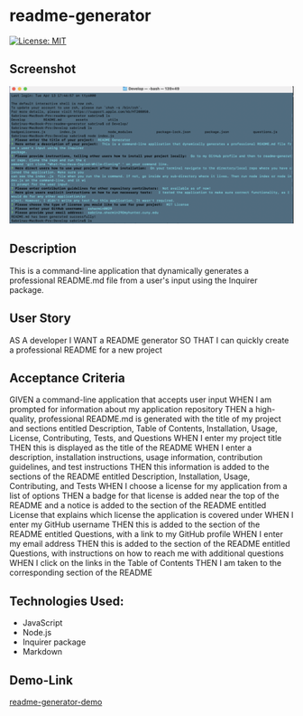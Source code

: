 # readme-generator


[![License: MIT](https://img.shields.io/badge/License-MIT-yellow.svg)](https://opensource.org/licenses/MIT)


## Screenshot
![alt text](assets/images/final-page-1.png)


## Description 
This is a command-line application that dynamically generates a professional README.md file from a user's input using the Inquirer package. 


## User Story 
AS A developer
I WANT a README generator
SO THAT I can quickly create a professional README for a new project


## Acceptance Criteria
GIVEN a command-line application that accepts user input
WHEN I am prompted for information about my application repository
THEN a high-quality, professional README.md is generated with the title of my project and sections entitled Description, Table of Contents, Installation, Usage, License, Contributing, Tests, and Questions
WHEN I enter my project title
THEN this is displayed as the title of the README
WHEN I enter a description, installation instructions, usage information, contribution guidelines, and test instructions
THEN this information is added to the sections of the README entitled Description, Installation, Usage, Contributing, and Tests
WHEN I choose a license for my application from a list of options
THEN a badge for that license is added near the top of the README and a notice is added to the section of the README entitled License that explains which license the application is covered under
WHEN I enter my GitHub username
THEN this is added to the section of the README entitled Questions, with a link to my GitHub profile
WHEN I enter my email address
THEN this is added to the section of the README entitled Questions, with instructions on how to reach me with additional questions
WHEN I click on the links in the Table of Contents
THEN I am taken to the corresponding section of the README


## Technologies Used:
- JavaScript 
- Node.js
- Inquirer package 
- Markdown 


## Demo-Link 
[readme-generator-demo](https://drive.google.com/file/d/1_PJ8f6p3fD_dS2rLqdGRdkZn-Ddjymtj/view?usp=sharing)